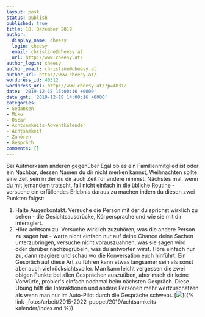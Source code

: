```yaml
---
layout: post
status: publish
published: true
title: 18. Dezember 2019
author:
  display_name: cheesy
  login: cheesy
  email: christine@cheesy.at
  url: http://www.cheesy.at/
author_login: cheesy
author_email: christine@cheesy.at
author_url: http://www.cheesy.at/
wordpress_id: 40312
wordpress_url: http://www.cheesy.at/?p=40312
date: '2019-12-18 15:00:16 +0000'
date_gmt: '2019-12-18 14:00:16 +0000'
categories:
- Gedanken
- Miku
- Oscar
- Achtsamkeits-Adventkalender
- Achtsamkeit
- Zuhören
- Gespräch
comments: []
---
```

Sei Aufmerksam anderen gegenüber
Egal ob es ein Familienmitglied ist oder ein Nachbar, dessen Namen du dir nicht merken kannst, Weihnachten sollte eine Zeit sein in der du dir auch Zeit für andere nimmst. Nächstes mal, wenn du mit jemandem tratscht, fall nicht einfach in die übliche Routine - versuche ein erfüllendes Erlebnis daraus zu machen indem du diesen zwei Punkten folgst:
1) Halte Augenkontakt. Versuche die Person mit der du sprichst wirklich zu sehen - die Gesichtsausdrücke, Körpersprache und wie sie mit dir interagiert.
2) Höre achtsam zu. Versuche wirklich zuzuhören, was die andere Person zu sagen hat - warte nicht einfach nur auf deine Chance deine Sachen unterzubringen, versuche nicht vorauszuahnen, was sie sagen wird oder darüber nachzugrübeln, was du antworten wirst. Höre einfach nur zu, dann reagiere und schau wo die Konversation euch hinführt.
Ein Gespräch auf diese Art zu führen kann etwas langsamer sein als sonst aber auch viel rücksichtsvoller. Man kann leicht vergessen die zwei obigen Punkte bei allen Gesprächen auszuüben, aber mach dir keine Vorwürfe, probier's einfach nochmal beim nächsten Gespräch.
Diese Übung hilft die Interaktionen und andere Personen mehr wertzuschätzen als wenn man nur im Auto-Pilot durch die Gespräche schwebt.
[![](http://www.cheesy.at/wp-content/uploads/Mindfulness-18.png)]({% link _fotos/arbeit/2015-2022-puppet/2019/achtsamkeits-kalender/index.md %})
